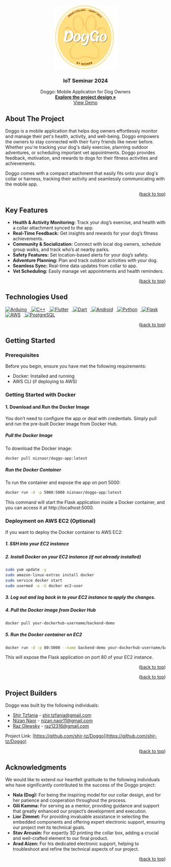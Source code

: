 <!-- Improved compatibility of back to top link: See: https://github.com/othneildrew/Best-README-Template/pull/73 -->
<a id="readme-top"></a>

<!-- PROJECT LOGO -->
<br />
<div align="center">
<a href="https://github.com/shir-tz/Doggo">
    <img src="Media/logo/Doggo Loggo.png" alt="Logo" width="200" height="200">
</a>

  <h3 align="center">IoT Seminar 2024</h3>

  <p align="center">
    Doggo: Mobile Application for Dog Owners
    <br />
    <a href="https://github.com/othneildrew/Best-README-Template"><strong>Explore the project design »</strong></a>
    <br />
    <a href="https://qr-code.click/i/p/66db5a8daeaf1">View Demo</a>
  </p>
</div>

## About The Project

Doggo is a mobile application that helps dog owners effortlessly monitor and manage their pet's health, activity, and well-being. Doggo empowers the owners to stay connected with their furry friends like never before. Whether you're tracking your dog's daily exercise, planning outdoor adventures, or scheduling important vet appointments. Doggo provides feedback, motivation, and rewards to dogs for their fitness activities and achievements.

Doggo comes with a compact attachment that easily fits onto your dog's collar or harness, tracking their activity and seamlessly communicating with the mobile app.

<p align="right">(<a href="#readme-top">back to top</a>)</p>

## Key Features

* **Health & Activity Monitoring:** Track your dog’s exercise, and health with a collar attachment synced to the app.
* **Real-Time Feedback:** Get insights and rewards for your dog’s fitness achievements.
* **Community & Socialization:** Connect with local dog owners, schedule group walks, and track who’s at nearby parks.
* **Safety Features:** Set location-based alerts for your dog’s safety.
* **Adventure Planning:** Plan and track outdoor activities with your dog.
* **Seamless Sync:** Real-time data updates from collar to app.
* **Vet Scheduling:** Easily manage vet appointments and health reminders.

<p align="right">(<a href="#readme-top">back to top</a>)</p>

## Technologies Used

<a href="https://www.arduino.cc/">
    <img src="https://content.arduino.cc/assets/arduino_logo_1200x630-01.png" alt="Arduino" width="120" height="63" style="margin-right: 10px;">
</a>
<a href="https://isocpp.org/">
    <img src="https://isocpp.org/assets/images/cpp_logo.png" alt="C++" width="63" height="63" style="margin-right: 10px;">
</a>
<a href="https://flutter.dev/">
    <img src="https://cdn.prod.website-files.com/5ee12d8d7f840543bde883de/5ef3a1148ac97166a06253c1_flutter-logo-white-inset.svg" alt="Flutter" width="63" height="63" style="margin-right: 10px;">
</a>
<a href="https://dart.dev/">
    <img src="https://encrypted-tbn0.gstatic.com/images?q=tbn:ANd9GcTGMoD0krhoeqgNfJPWBUAWpv-_ODWZzvspAQ&s" alt="Dart" width="63" height="63" style="margin-right: 10px;">
</a>
<a href="https://www.android.com/">
    <img src="https://upload.wikimedia.org/wikipedia/commons/thumb/6/64/Android_logo_2019_%28stacked%29.svg/1173px-Android_logo_2019_%28stacked%29.svg.png" alt="Android" width="63" height="63" style="margin-right: 10px;">
</a>
<a href="https://www.python.org/">
    <img src="https://encrypted-tbn0.gstatic.com/images?q=tbn:ANd9GcQAojdfiU-YTTglyAywGexed1DmziFkV5v1Yg&s" alt="Python" width="63" height="63" style="margin-right: 10px;">
</a>
<a href="https://flask.palletsprojects.com/en/3.0.x/">
    <img src="https://icon2.cleanpng.com/20180829/okc/kisspng-flask-python-web-framework-representational-state-flask-stickker-1713946755581.webp" alt="Flask" width="63" height="63" style="margin-right: 10px;">
</a>
<a href="https://aws.amazon.com/?nc2=h_lg">
    <img src="https://www.logo.wine/a/logo/Amazon_Web_Services/Amazon_Web_Services-Logo.wine.svg" alt="AWS" width="63" height="63" style="margin-right: 10px;">
</a>
<a href="https://www.postgresql.org/">
    <img src="https://banner2.cleanpng.com/20180806/zfw/14bf5c27fba8b9edf714de03166cc8fb.webp" alt="PostgreSQL" width="100" height="63">
</a>


<p align="right">(<a href="#readme-top">back to top</a>)</p>


## Getting Started
### Prerequisites
Before you begin, ensure you have met the following requirements:

* Docker: Installed and running
* AWS CLI (if deploying to AWS)

### Getting Started with Docker
#### 1. Download and Run the Docker Image
You don’t need to configure the app or deal with credentials. Simply pull and run the pre-built Docker image from Docker Hub.

##### Pull the Docker Image
To download the Docker image:
```bash
docker pull niznaor/doggo-app:latest
```

##### Run the Docker Container
To run the container and expose the app on port 5000:
```bash
docker run -d -p 5000:5000 niznaor/doggo-app:latest
```
This command will start the Flask application inside a Docker container, and you can access it at http://localhost:5000.

### Deployment on AWS EC2 (Optional)
If you want to deploy the Docker container to AWS EC2:

##### 1. SSH into your EC2 instance

##### 2. Install Docker on your EC2 instance (if not already installed)
```bash
sudo yum update -y
sudo amazon-linux-extras install docker
sudo service docker start
sudo usermod -a -G docker ec2-user
```

##### 3. Log out and log back in to your EC2 instance to apply the changes.

##### 4. Pull the Docker image from Docker Hub
```bash
docker pull your-dockerhub-username/backend-demo
```

##### 5. Run the Docker container on EC2
```bash
docker run -d -p 80:5000 --name backend-demo your-dockerhub-username/backend-demo
```

This will expose the Flask application on port 80 of your EC2 instance.

<p align="right">(<a href="#readme-top">back to top</a>)</p>

<p align="right">(<a href="#readme-top">back to top</a>)</p>

## Project Builders

Doggo was built by the following individuals:
* [Shir Tzfania](https://github.com/shir-tz) - shir.tzfania@gmail.com
* [Nizan Naor](https://github.com/NizCom) - nizan.naor11@gmail.com
* [Raz Olewsky](https://github.com/razol102) - raz12316@gmail.com



Project Link: [https://github.com/shir-tz/Doggo](https://github.com/shir-tz/Doggo)

<p align="right">(<a href="#readme-top">back to top</a>)</p>



<!-- ACKNOWLEDGMENTS -->
## Acknowledgments

We would like to extend our heartfelt gratitude to the following individuals who have significantly contributed to the success of the Doggo project:

* **Nala (Dog):** For being the inspiring model for our collar design, and for her patience and cooperation throughout the process.
* **Gili Kamma:** For serving as a mentor, providing guidance and support that greatly enhanced our project’s development and execution.
* **Lior Zimmet:** For providing invaluable assistance in selecting the embedded components and offering expert electronic support, ensuring our project met its technical goals.
* **Stav Arcusin:** For expertly 3D printing the collar box, adding a crucial and well-crafted element to our final product.
* **Arad Aizen:** For his dedicated electronic support, helping to troubleshoot and refine the technical aspects of our project.
<p align="right">(<a href="#readme-top">back to top</a>)</p>
